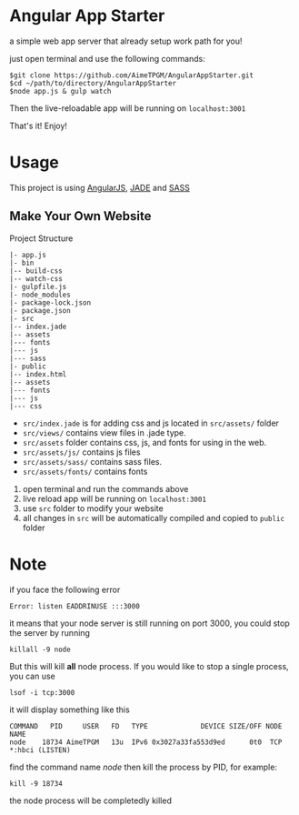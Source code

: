 # Angular App Starter

a simple web app server that already setup work path for you! 

just open terminal and use the following commands:

``` 
$git clone https://github.com/AimeTPGM/AngularAppStarter.git
$cd ~/path/to/directory/AngularAppStarter
$node app.js & gulp watch
``` 

Then the live-reloadable app will be running on ```localhost:3001``` 

That's it! Enjoy!

# Usage

This project is using [AngularJS](https://angularjs.org/), [JADE](http://jade-lang.com/) and [SASS](http://sass-lang.com/)

## Make Your Own Website

Project Structure

```
|- app.js
|- bin
|-- build-css
|-- watch-css
|- gulpfile.js
|- node_modules
|- package-lock.json
|- package.json
|- src
|-- index.jade
|-- assets
|--- fonts
|--- js
|--- sass
|- public
|-- index.html
|-- assets
|--- fonts
|--- js
|--- css
```

- ```src/index.jade``` is for adding css and js located in ```src/assets/``` folder
- ```src/views/``` contains view files in .jade type.
- ```src/assets``` folder contains css, js, and fonts for using in the web.
- ```src/assets/js/``` contains js files
- ```src/assets/sass/``` contains sass files.
- ```src/assets/fonts/``` contains fonts

1. open terminal and run the commands above
2. live reload app will be running on ```localhost:3001```
3. use ```src``` folder to modify your website
4. all changes in ```src``` will be automatically compiled and copied to ```public``` folder 

# Note

if you face the following error

```
Error: listen EADDRINUSE :::3000
```

it means that your node server is still running on port 3000, you could stop the server by running

```
killall -9 node
```

But this will kill **all** node process. If you would like to stop a single process, you can use

```
lsof -i tcp:3000
```

it will display something like this

```
COMMAND   PID     USER   FD   TYPE             DEVICE SIZE/OFF NODE NAME
node    18734 AimeTPGM   13u  IPv6 0x3027a33fa553d9ed      0t0  TCP *:hbci (LISTEN)
```

find the command name *node* then kill the process by PID, for example:

```
kill -9 18734
```

the node process will be completedly killed